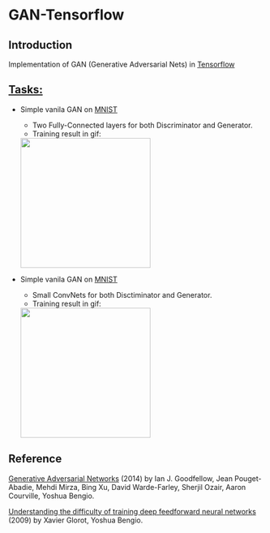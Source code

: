 # GAN-Tensorflow
## Introduction
Implementation of GAN (Generative Adversarial Nets) in [Tensorflow](www.tensorflow.org)
## [Tasks:](https://github.com/TengdaHan/GAN-Tensorflow/tree/master/src)
  * Simple vanila GAN on [MNIST](yann.lecun.com/exdb/mnist/)
    * Two Fully-Connected layers for both Discriminator and Generator.
    * Training result in gif:
    
    <img src="https://github.com/TengdaHan/GAN-TensorFlow/blob/master/figure/2fc-mnist.gif" width="256px">
    
  * Simple vanila GAN on [MNIST](yann.lecun.com/exdb/mnist/)
    * Small ConvNets for both Disctiminator and Generator.
    * Training result in gif:
    
    <img src="https://github.com/TengdaHan/GAN-TensorFlow/blob/master/figure/conv-mnist.gif" width="256px">

## Reference
[Generative Adversarial Networks](https://arxiv.org/abs/1406.2661) (2014) by Ian J. Goodfellow, Jean Pouget-Abadie, Mehdi Mirza, Bing Xu, David Warde-Farley, Sherjil Ozair, Aaron Courville, Yoshua Bengio.

[Understanding the difficulty of training deep feedforward neural networks](http://proceedings.mlr.press/v9/glorot10a/glorot10a.pdf) (2009) by Xavier Glorot, Yoshua Bengio.
